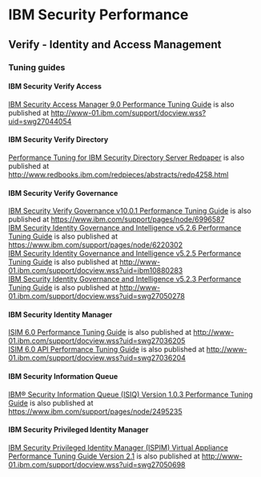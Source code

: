 # IBM Security Performance

## Verify - Identity and Access Management

### Tuning guides

#### IBM Security Verify Access

[IBM Security Access Manager 9.0 Performance Tuning Guide](https://github.com/IBM-Security/performance/raw/master/IAM/docs/ISAM_PerfTuning_guide_90_v1.pdf) is also published at http://www-01.ibm.com/support/docview.wss?uid=swg27044054

#### IBM Security Verify Directory

[Performance Tuning for IBM Security Directory Server Redpaper](https://github.com/IBM-Security/performance/raw/master/IAM/docs/redp4258.pdf) is also published at http://www.redbooks.ibm.com/redpieces/abstracts/redp4258.html

#### IBM Security Verify Governance 

[IBM Security Verify Governance v10.0.1 Performance Tuning Guide](https://github.com/IBM-Security/performance/raw/master/IAM/docs/ISVG10.0.1_Performance_Tuning_Guide_20230519.pdf) is also published at https://www.ibm.com/support/pages/node/6996587  
[IBM Security Identity Governance and Intelligence v5.2.6 Performance Tuning Guide](https://github.com/IBM-Security/performance/raw/master/IAM/docs/IGIv526FP1PTG_2020-06-08.pdf) is also published at https://www.ibm.com/support/pages/node/6220302  
[IBM Security Identity Governance and Intelligence v5.2.5 Performance Tuning Guide](https://github.com/IBM-Security/performance/raw/master/IAM/docs/IGIv525PTG_2019-04-08.pdf) is also published at http://www-01.ibm.com/support/docview.wss?uid=ibm10880283  
[IBM Security Identity Governance and Intelligence v5.2.3 Performance Tuning Guide](https://github.com/IBM-Security/performance/raw/master/IAM/docs/IGIv523FP1PTG_2017-11-01.pdf) is also published at http://www-01.ibm.com/support/docview.wss?uid=swg27050278

#### IBM Security Identity Manager

[ISIM 6.0 Performance Tuning Guide](https://github.com/IBM-Security/performance/raw/master/IAM/docs/ISIM%206.0%20Performance%20Tuning%20Guide_021118.pdf) is also published at http://www-01.ibm.com/support/docview.wss?uid=swg27036205  
[ISIM 6.0 API Performance Tuning Guide](https://github.com/IBM-Security/performance/raw/master/IAM/docs/ISIM6.0_API_Performance_Tuning_Guide_022113.pdf) is also published at http://www-01.ibm.com/support/docview.wss?uid=swg27036204

#### IBM Security Information Queue

[IBM® Security Information Queue (ISIQ) Version 1.0.3 Performance Tuning Guide](https://github.com/IBM-Security/performance/raw/master/IAM/docs/ISIQv103_Perf_Report_20200415.pdf) is also published at https://www.ibm.com/support/pages/node/2495235  

#### IBM Security Privileged Identity Manager

[IBM Security Privileged Identity Manager (ISPIM) Virtual Appliance Performance Tuning Guide Version 2.1](https://github.com/IBM-Security/performance/raw/master/IAM/docs/IBM_Security_Privileged_Identity_Manager_v2.1_TuningGuide_122817.pdf) is also published at http://www-01.ibm.com/support/docview.wss?uid=swg27050698
